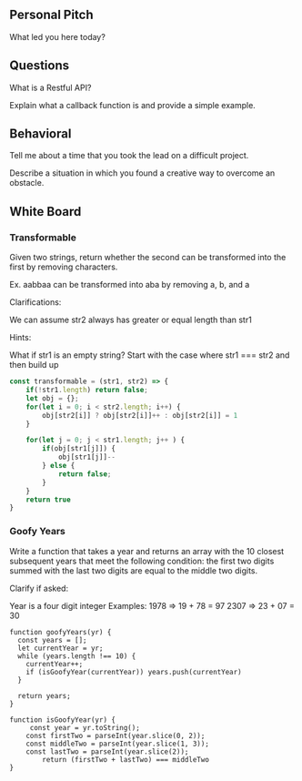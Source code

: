 ## Personal Pitch

What led you here today?

## Questions

What is a Restful API?

Explain what a callback function is and provide a simple example.

## Behavioral

Tell me about a time that you took the lead on a difficult project.

Describe a situation in which you found a creative way to overcome an obstacle.

## White Board

### Transformable

Given two strings, return whether the second can be transformed into the first by removing characters.

Ex. aabbaa can be transformed into aba by removing a, b, and a

Clarifications:

We can assume str2 always has greater or equal length than str1

Hints:

What if str1 is an empty string?
Start with the case where str1 === str2 and then build up


```js
const transformable = (str1, str2) => {
	if(!str1.length) return false;
	let obj = {};
	for(let i = 0; i < str2.length; i++) {
		obj[str2[i]] ? obj[str2[i]]++ : obj[str2[i]] = 1
	}

	for(let j = 0; j < str1.length; j++ ) {
		if(obj[str1[j]]) {
			obj[str1[j]]--
		} else {
			return false;
		}
	}
	return true
}

```


### Goofy Years

Write a function that takes a year and returns an array with the 10 closest subsequent years that meet the following condition: the first two digits summed with the last two digits are equal to the middle two digits.

Clarify if asked:

Year is a four digit integer
Examples:
1978 => 19 + 78 = 97
2307 => 23 + 07 = 30

```
function goofyYears(yr) {
  const years = [];
  let currentYear = yr;
  while (years.length !== 10) {
    currentYear++;
    if (isGoofyYear(currentYear)) years.push(currentYear)
  }

  return years;
}

function isGoofyYear(yr) {
	 const year = yr.toString();
    const firstTwo = parseInt(year.slice(0, 2));
    const middleTwo = parseInt(year.slice(1, 3));
    const lastTwo = parseInt(year.slice(2));
		return (firstTwo + lastTwo) === middleTwo
}
```
